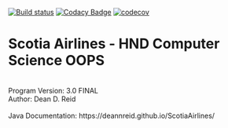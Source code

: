 [![Build status](https://ci.appveyor.com/api/projects/status/g25841ojxnh8qka0?svg=true)](https://ci.appveyor.com/project/deannreid/scotiaairlines)
[![Codacy Badge](https://api.codacy.com/project/badge/Grade/ea28f7722f384934bd1c04f320631613)](https://www.codacy.com/app/deannreid/ScotiaAirlines?utm_source=github.com&amp;utm_medium=referral&amp;utm_content=deannreid/ScotiaAirlines&amp;utm_campaign=Badge_Grade)
[![codecov](https://codecov.io/gh/deannreid/ScotiaAirlines/branch/master/graph/badge.svg)](https://codecov.io/gh/deannreid/ScotiaAirlines)

<h1> Scotia Airlines - HND Computer Science OOPS</h1>
 <br>Program Version: 3.0 FINAL
 <br>Author: Dean D. Reid
<br>
<br>
Java Documentation: https://deannreid.github.io/ScotiaAirlines/
